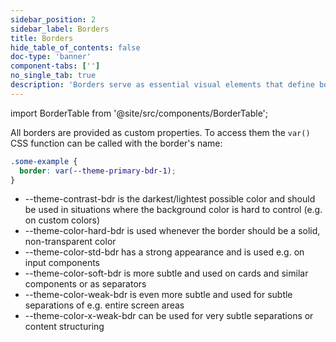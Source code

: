 ```yaml
---
sidebar_position: 2
sidebar_label: Borders
title: Borders
hide_table_of_contents: false
doc-type: 'banner'
component-tabs: ['']
no_single_tab: true
description: 'Borders serve as essential visual elements that define boundaries, create structure, and enhance the clarity of user interfaces.'
---
```


import BorderTable from '@site/src/components/BorderTable';

All borders are provided as custom properties.
To access them the `var()` CSS function can be called with the border's name:

```css
.some-example {
  border: var(--theme-primary-bdr-1);
}
```

- --theme-contrast-bdr is the darkest/lightest possible color and should be used in situations where the background color is hard to control (e.g. on custom colors)
- --theme-color-hard-bdr is used whenever the border should be a solid, non-transparent color
- --theme-color-std-bdr has a strong appearance and is used e.g. on input components
- --theme-color-soft-bdr is more subtle and used on cards and similar components or as separators
- --theme-color-weak-bdr is even more subtle and used for subtle separations of e.g. entire screen areas
- --theme-color-x-weak-bdr can be used for very subtle separations or content structuring

<BorderTable borderName="std-bdr-1">
</BorderTable>

<BorderTable borderName="soft-bdr-1">
</BorderTable>

<BorderTable borderName="weak-bdr-1">
</BorderTable>

<BorderTable borderName="x-weak-bdr-1">
</BorderTable>

<BorderTable borderName="contrast-bdr-1">
</BorderTable>

<!-- <BorderTable borderName="hard-bdr-1">
</BorderTable> -->

<BorderTable borderName="primary-bdr-1">
</BorderTable>

<BorderTable borderName="dynamic-bdr-1">
</BorderTable>

<!-- <BorderTable borderName="focus-bdr-1">
</BorderTable> -->

<BorderTable borderName="alarm-bdr-1">
</BorderTable>

<BorderTable borderName="critical-bdr-1">
</BorderTable>

<BorderTable borderName="warning-bdr-1">
</BorderTable>

<BorderTable borderName="success-bdr-1">
</BorderTable>

<BorderTable borderName="info-bdr-1">
</BorderTable>

<BorderTable borderName="neutral-bdr-1">
</BorderTable>
